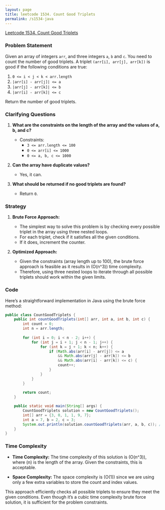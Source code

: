 ```yaml
---
layout: page
title: leetcode 1534. Count Good Triplets
permalink: /s1534-java
---
```

[Leetcode 1534. Count Good Triplets](https://algoadvance.github.io/algoadvance/l1534)
### Problem Statement

Given an array of integers `arr`, and three integers `a`, `b` and `c`. You need to count the number of good triplets. A triplet `(arr[i], arr[j], arr[k])` is good if the following conditions are true:

1. `0 <= i < j < k < arr.length`
2. `|arr[i] - arr[j]| <= a`
3. `|arr[j] - arr[k]| <= b`
4. `|arr[i] - arr[k]| <= c`

Return the number of good triplets.

### Clarifying Questions

1. **What are the constraints on the length of the array and the values of a, b, and c?**
   - Constraints:
     - `3 <= arr.length <= 100`
     - `0 <= arr[i] <= 1000`
     - `0 <= a, b, c <= 1000`

2. **Can the array have duplicate values?**
   - Yes, it can.

3. **What should be returned if no good triplets are found?**
   - Return `0`.

### Strategy

1. **Brute Force Approach:**
   - The simplest way to solve this problem is by checking every possible triplet in the array using three nested loops.
   - For each triplet, check if it satisfies all the given conditions.
   - If it does, increment the counter.
  
2. **Optimized Approach:**
   - Given the constraints (array length up to 100), the brute force approach is feasible as it results in \(O(n^3)\) time complexity.
   - Therefore, using three nested loops to iterate through all possible triplets should work within the given limits.

### Code

Here’s a straightforward implementation in Java using the brute force method:

```java
public class CountGoodTriplets {
    public int countGoodTriplets(int[] arr, int a, int b, int c) {
        int count = 0;
        int n = arr.length;
        
        for (int i = 0; i < n - 2; i++) {
            for (int j = i + 1; j < n - 1; j++) {
                for (int k = j + 1; k < n; k++) {
                    if (Math.abs(arr[i] - arr[j]) <= a 
                        && Math.abs(arr[j] - arr[k]) <= b 
                        && Math.abs(arr[i] - arr[k]) <= c) {
                        count++;
                    }
                }
            }
        }
        
        return count;
    }

    public static void main(String[] args) {
        CountGoodTriplets solution = new CountGoodTriplets();
        int[] arr = {3, 0, 1, 1, 9, 7};
        int a = 7, b = 2, c = 3;
        System.out.println(solution.countGoodTriplets(arr, a, b, c)); // Output should be 4
    }
}
```

### Time Complexity

- **Time Complexity:** The time complexity of this solution is \(O(n^3)\), where \(n\) is the length of the array. Given the constraints, this is acceptable.

- **Space Complexity:** The space complexity is \(O(1)\) since we are using only a few extra variables to store the count and index values.

This approach efficiently checks all possible triplets to ensure they meet the given conditions. Even though it’s a cubic time complexity brute force solution, it is sufficient for the problem constraints.